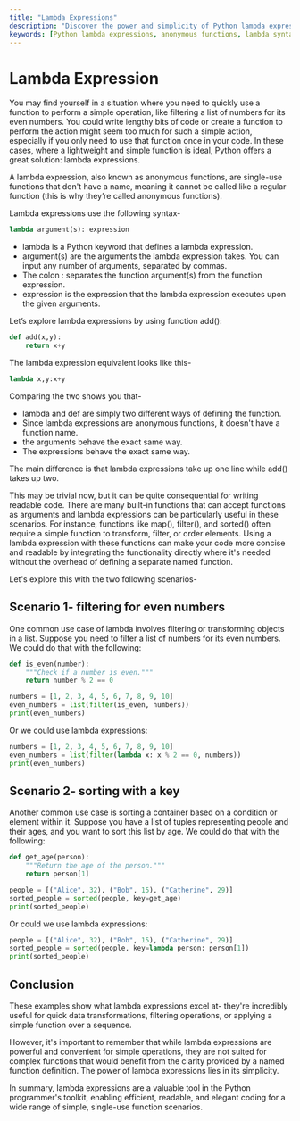 ```yaml
---
title: "Lambda Expressions"
description: "Discover the power and simplicity of Python lambda expressions. Learn how to create anonymous functions for quick and efficient data transformations, filtering, and sorting operations."
keywords: [Python lambda expressions, anonymous functions, lambda syntax, lambda arguments, lambda expression, filter with lambda, sort with lambda, concise code, readable code, data transformations]
---
```


# Lambda Expression

You may find yourself in a situation where you need to quickly use a function to perform a simple operation, like filtering a list of numbers for its even numbers. You could write lengthy bits of code or create a function to perform the action might seem too much for such a simple action, especially if you only need to use that function once in your code. In these cases, where a lightweight and simple function is ideal, Python offers a great solution: lambda expressions.

A lambda expression, also known as anonymous functions, are single-use functions that don't have a name, meaning it cannot be called like a regular function (this is why they’re called anonymous functions).

Lambda expressions use the following syntax-
```python
lambda argument(s): expression
```

* lambda is a Python keyword that defines a lambda expression.
* argument(s) are the arguments the lambda expression takes. You can input any number of arguments, separated by commas.
* The colon : separates the function argument(s) from the function expression.
* expression is the expression that the lambda expression executes upon the given arguments.

Let’s explore lambda expressions by using function add():

```python
def add(x,y):
    return x+y
```

The lambda expression equivalent looks like this-

```python
lambda x,y:x+y
```
Comparing the two shows you that-
* lambda and def are simply two different ways of defining the function.
* Since lambda expressions are anonymous functions, it doesn't have a function name.
* the arguments behave the exact same way.
* The expressions behave the exact same way.

The main difference is that lambda expressions take up one line while add() takes up two.

This may be trivial now, but it can be quite consequential for writing readable code. There are many built-in functions that can accept functions as arguments and lambda expressions can be particularly useful in these scenarios. For instance, functions like map(), filter(), and sorted() often require a simple function to transform, filter, or order elements. Using a lambda expression with these functions can make your code more concise and readable by integrating the functionality directly where it's needed without the overhead of defining a separate named function.

Let's explore this with the two following scenarios-

## Scenario 1- filtering for even numbers

One common use case of lambda involves filtering or transforming objects in a list. Suppose you need to filter a list of numbers for its even numbers. We could do that with the following: 

```python
def is_even(number):
    """Check if a number is even."""
    return number % 2 == 0

numbers = [1, 2, 3, 4, 5, 6, 7, 8, 9, 10]
even_numbers = list(filter(is_even, numbers))
print(even_numbers)
```

Or we could use lambda expressions:

```python
numbers = [1, 2, 3, 4, 5, 6, 7, 8, 9, 10]
even_numbers = list(filter(lambda x: x % 2 == 0, numbers))
print(even_numbers)
```

## Scenario 2- sorting with a key

Another common use case is sorting a container based on a condition or element within it. Suppose you have a list of tuples representing people and their ages, and you want to sort this list by age. We could do that with the following:

```python
def get_age(person):
    """Return the age of the person."""
    return person[1]

people = [("Alice", 32), ("Bob", 15), ("Catherine", 29)]
sorted_people = sorted(people, key=get_age)
print(sorted_people)
```

Or could we use lambda expressions:

```python
people = [("Alice", 32), ("Bob", 15), ("Catherine", 29)]
sorted_people = sorted(people, key=lambda person: person[1])
print(sorted_people)
```

## Conclusion

These examples show what lambda expressions excel at- they're incredibly useful for quick data transformations, filtering operations, or applying a simple function over a sequence.

However, it's important to remember that while lambda expressions are powerful and convenient for simple operations, they are not suited for complex functions that would benefit from the clarity provided by a named function definition. The power of lambda expressions lies in its simplicity.

In summary, lambda expressions are a valuable tool in the Python programmer's toolkit, enabling efficient, readable, and elegant coding for a wide range of simple, single-use function scenarios. 
